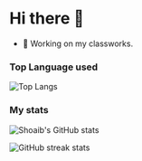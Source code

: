 # Hi there 👋

<!-- 
**shoaibisa/shoaibisa** is a ✨ _special_ ✨ repository because its `README.md` (this file) appears on your GitHub profile. -->
<!-- 
Here are some ideas to get you started:

- 🔭 I’m currently working on ... My class work
- 🌱 I’m currently learning ...
- 👯 I’m looking to collaborate on ...
- 🤔 I’m looking for help with ...
- 💬 Ask me about ...
- 📫 How to reach me: ...
- 😄 Pronouns: ...
- ⚡ Fun fact: ...

 -->
- 🔭 Working on my classworks.


### Top Language used

![Top Langs](https://github-readme-stats.vercel.app/api/top-langs/?username=shoaibisa)

### My stats

![Shoaib's GitHub stats](https://github-readme-stats.vercel.app/api?username=shoaibisa)


![GitHub streak stats](https://github-readme-streak-stats.herokuapp.com/?user=shoaibisa)
